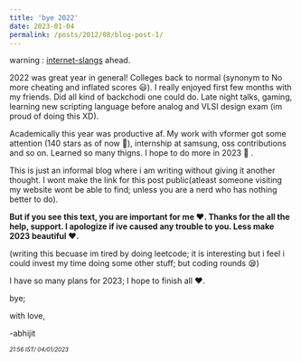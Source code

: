```yaml
---
title: 'bye 2022'
date: 2023-01-04
permalink: /posts/2012/08/blog-post-1/
---
```

warning : [internet-slangs](https://en.wikipedia.org/wiki/Internet_slang) ahead.

  2022 was great year in general! Colleges back to normal (synonym to No more cheating and inflated scores 😃). I really enjoyed first few months with my friends. Did all kind of backchodi one could do. Late night talks, gaming, learning new scripting language before analog and VLSI design exam (im proud of doing this XD). 
  
  
  Academically this year was productive af. My work with vformer got some attention (140 stars as of now 🤗), internship at samsung, oss contributions and so on. Learned so many thigns. I hope to do more in 2023 💪 .
  
  This is just an informal blog where i am writing without giving it another thought. I wont make the link for this post public(atleast someone visiting my website wont be able to find; unless you are a nerd who has nothing better to do).
  
   __But if you see this text, you are important for me ❤️. Thanks for the all the help, support. I apologize if ive caused any trouble to you. 
   Less make 2023 beautiful ❤️.__
  
  (writing this becuase im tired by doing leetcode; it is interesting but i feel i could invest my time doing some other stuff; but coding rounds 😪)
  
  I have so many plans for 2023; I hope to finish all ❤️.
  
  bye; 
  
  
  with love,
  
  -abhijit 
  
  <font size="1">_21:56 IST/ 04/01/2023_ </font>
  
